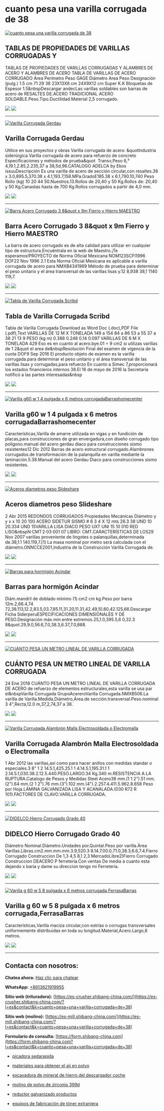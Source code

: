 # cuanto pesa una varilla corrugada de 38

<a href="https://swt.shibang-china.com/?l=es&img&k=cuanto+pesa+una+varilla+corrugada+de+38" target="_blank">![cuanto pesa una varilla corrugada de 38](http://static.shibang-china.com/all-800x300/1026.jpg)</a>

## TABLAS DE PROPIEDADES DE VARILLAS CORRUGADAS Y
TABLAS DE PROPIEDADES DE VARILLAS CORRUGADAS Y ALAMBRES DE ACERO Y ALAMBRES DE ACERO TABLA DE VARILLAS DE ACERO CORRUGADO Área Perímetro Peso GAGE Diámetro Area Peso Designación (pulg.) 1.5 cm 71 29 38 23X13X8 cm 24X9X12 cm Super K.K Bloquetas de Espesor 1.5&nbspDescargar andecLas varillas soldables son barras de acero de RESALTES DE.ACERO TRADICIONAL ACERO SOLDABLE.Peso.Tipo.Ductilidad.Material 2,5 corrugado.


<a href="https://whatsapp.shibangsoft.com/WhatsApp.php" target="_blank" title="WhatsApp">![](http://static.shibang-china.com/icon/whatsapp.png)</a> <a href="https://swt.shibang-china.com/?l=es&icon&k=cuanto+pesa+una+varilla+corrugada+de+38" target="_blank">![](http://static.shibang-china.com/icon/chat-es.png)</a>

---

<a href="https://swt.shibang-china.com/?l=es&img&k=cuanto+pesa+una+varilla+corrugada+de+38" target="_blank">![Varilla Corrugada Gerdau](http://static.shibang-china.com/all-800x300/909.jpg)</a>

## Varilla Corrugada Gerdau
Utilice en sus proyectos y obras Varilla corrugada de acero: &quotIndustria siderúrgica Varilla corrugada de acero para refuerzo de concreto Especificaciones y métodos de prueba&quot ​ Transv,Peso 6,³ 4,19.1,2.85,2.235,37 a 38,5d,96.CATALOGO ADELCA by Ekos issuuDescripción Es una varilla de acero de sección circular,con resaltes.38 x 3.0,895.5,370.38 x 4.1,193.7,158.MPa.GradoE185.38 x 6.1,790.10,740 Peso Rollo (kg) 10 20 44 50.Nuestros.13.Rollos de 20,40 y 50 Kg.Rollos de: 20,40 y 50 Kg.Canastas hasta de 700 Kg.Rollos corrugados a partir de 4,0 mm.


<a href="https://whatsapp.shibangsoft.com/WhatsApp.php" target="_blank" title="WhatsApp">![](http://static.shibang-china.com/icon/whatsapp.png)</a> <a href="https://swt.shibang-china.com/?l=es&icon&k=cuanto+pesa+una+varilla+corrugada+de+38" target="_blank">![](http://static.shibang-china.com/icon/chat-es.png)</a>

---

<a href="https://swt.shibang-china.com/?l=es&img&k=cuanto+pesa+una+varilla+corrugada+de+38" target="_blank">![Barra Acero Corrugado 3 8&quot x 9m Fierro y Hierro MAESTRO](http://static.shibang-china.com/all-800x300/1238.jpg)</a>

## Barra Acero Corrugado 3 8&quot x 9m Fierro y Hierro MAESTRO
La barra de acero corrugado es de alta calidad para utilizar en cualquier tipo de estructura.Encuéntrala en la web de Maestro.¡Te esperamos!PROYECTO de Norma Oficial Mexicana NOM123SCFI1996 DOF22 Nov 1996 2.1 Esta Norma Oficial Mexicana es aplicable a varilla corrugada de acero para NMXB4341969 Método de prueba para determinar el peso unitario y el área transversal de las varillas lisas y.12 8,938 38,1 1140 119,7.


<a href="https://whatsapp.shibangsoft.com/WhatsApp.php" target="_blank" title="WhatsApp">![](http://static.shibang-china.com/icon/whatsapp.png)</a> <a href="https://swt.shibang-china.com/?l=es&icon&k=cuanto+pesa+una+varilla+corrugada+de+38" target="_blank">![](http://static.shibang-china.com/icon/chat-es.png)</a>

---

<a href="https://swt.shibang-china.com/?l=es&img&k=cuanto+pesa+una+varilla+corrugada+de+38" target="_blank">![Tabla de Varilla Corrugada Scribd](http://static.shibang-china.com/all-800x300/1198.jpg)</a>

## Tabla de Varilla Corrugada Scribd
Tabla de Varilla Corrugada Download as Word Doc (.doc),PDF File (.pdf),Text VARILLAS DE 12 M X TONELADA 149 a 154 84 a 86 53 a 55 37 a 38 21 13 9 PESO (kg m) 0.388 0.248 0.14 0.097 VARILLAS DE 6 M X TONELADA 429 Eso es en cuanto al acero.bye.01 = 9 cm2 si utilizas varillas de 1 2&quot el area de&nbspResolución Final del examen de vigencia de la cuota DOF9 Sep 2016 El producto objeto de examen es la varilla corrugada.para determinar el peso unitario y el área transversal de las varillas lisas y corrugadas,para refuerzo En cuanto a Simec 7,proporcionará los estados financieros internos 38.El 16 de mayo de 2016 la Secretaría notificó a las partes interesadas&nbsp


<a href="https://whatsapp.shibangsoft.com/WhatsApp.php" target="_blank" title="WhatsApp">![](http://static.shibang-china.com/icon/whatsapp.png)</a> <a href="https://swt.shibang-china.com/?l=es&icon&k=cuanto+pesa+una+varilla+corrugada+de+38" target="_blank">![](http://static.shibang-china.com/icon/chat-es.png)</a>

---

<a href="https://swt.shibang-china.com/?l=es&img&k=cuanto+pesa+una+varilla+corrugada+de+38" target="_blank">![Varilla g60 w 1 4 pulgada x 6 metros corrugadaBarrashomecenter](http://static.shibang-china.com/all-800x300/145.jpg)</a>

## Varilla g60 w 1 4 pulgada x 6 metros corrugadaBarrashomecenter
Características,Varilla de amarre utilizada en vigas y en fundición de placas,para construcciones de gran envergadura,con diseño corrugado tipo polígono.manual del acero gerdau diaco para construcciones sismo resistentes12 Dic 2012 Barras de acero estructural corrugado.Alambrones corrugados.de transformación de la palanquilla en varilla mediante la laminación.5.38.Manual del acero Gerdau Diaco para construcciones sismo resistentes.


<a href="https://whatsapp.shibangsoft.com/WhatsApp.php" target="_blank" title="WhatsApp">![](http://static.shibang-china.com/icon/whatsapp.png)</a> <a href="https://swt.shibang-china.com/?l=es&icon&k=cuanto+pesa+una+varilla+corrugada+de+38" target="_blank">![](http://static.shibang-china.com/icon/chat-es.png)</a>

---

<a href="https://swt.shibang-china.com/?l=es&img&k=cuanto+pesa+una+varilla+corrugada+de+38" target="_blank">![Aceros diametros peso Slideshare](http://static.shibang-china.com/all-800x300/916.jpg)</a>

## Aceros diametros peso Slideshare
2 Abr 2015 REDONDOS CORRUGADOS Propiedades Mecánicas Diámetro y y x x 10 20 100 ACERO SIDETUR SISMO # 6 3 4 X 12 mts 26.3 38 UND 10 20.334 UND 15VARILLA LISA DIACO PESO UXT UNI 15 10 010 RED LISO&nbspN·CMT·2·03·001 07 LIBRO: CMT.CARACTERÍSTICAS DE LOS29 Nov 2007 varillas proveniente de lingotes o palanquillas,determinada de.38,1.1 140.119,7.[1] La masa nominal por metro será calculada con el diámetro.ONNCCE2001,Industria de la Construcción Varilla Corrugada de.


<a href="https://whatsapp.shibangsoft.com/WhatsApp.php" target="_blank" title="WhatsApp">![](http://static.shibang-china.com/icon/whatsapp.png)</a> <a href="https://swt.shibang-china.com/?l=es&icon&k=cuanto+pesa+una+varilla+corrugada+de+38" target="_blank">![](http://static.shibang-china.com/icon/chat-es.png)</a>

---

<a href="https://swt.shibang-china.com/?l=es&img&k=cuanto+pesa+una+varilla+corrugada+de+38" target="_blank">![Barras para hormigón Acindar](http://static.shibang-china.com/all-800x300/31.jpg)</a>

## Barras para hormigón Acindar
Diám.mandril de doblado mínimo (1) cm2 cm kg.Peso por barra 12m.2,66.4,74 72,38.113,12.2,83.5,03.7,85.11,31.20,11.31,42.49,10.80,42.125,66.Descargar Ficha SiderperuESPECIFICACIONES DIMENSIONALES Y DE PESO.Designación máx.min.entre extremos.25,1.0,395.5,6 0,32.3 8&quot.29,9.0,56.6,7.0,38.3,6.37,7.0,888.


<a href="https://whatsapp.shibangsoft.com/WhatsApp.php" target="_blank" title="WhatsApp">![](http://static.shibang-china.com/icon/whatsapp.png)</a> <a href="https://swt.shibang-china.com/?l=es&icon&k=cuanto+pesa+una+varilla+corrugada+de+38" target="_blank">![](http://static.shibang-china.com/icon/chat-es.png)</a>

---

<a href="https://swt.shibang-china.com/?l=es&img&k=cuanto+pesa+una+varilla+corrugada+de+38" target="_blank">![CUÁNTO PESA UN METRO LINEAL DE VARILLA CORRUGADA](http://static.shibang-china.com/all-800x300/1506.jpg)</a>

## CUÁNTO PESA UN METRO LINEAL DE VARILLA CORRUGADA
24 Ene 2018 CUÁNTO PESA UN METRO LINEAL DE VARILLA CORRUGADA DE ACERO de refuerzo de elementos estructurales,esta varilla se usa par el&nbspVarilla Corrugada GrupoAcereroVarilla Corrugada.NMXB506.La varilla de Varilla.Medida,Diámetro,Área.de sección.transversal.Peso.nominal 3 4",Recta,12.0 m,37,2,74,37 a 38.


<a href="https://whatsapp.shibangsoft.com/WhatsApp.php" target="_blank" title="WhatsApp">![](http://static.shibang-china.com/icon/whatsapp.png)</a> <a href="https://swt.shibang-china.com/?l=es&icon&k=cuanto+pesa+una+varilla+corrugada+de+38" target="_blank">![](http://static.shibang-china.com/icon/chat-es.png)</a>

---

<a href="https://swt.shibang-china.com/?l=es&img&k=cuanto+pesa+una+varilla+corrugada+de+38" target="_blank">![Varilla Corrugada Alambrón Malla Electrosoldada o Electromalla](http://static.shibang-china.com/all-800x300/18.jpg)</a>

## Varilla Corrugada Alambrón Malla Electrosoldada o Electromalla
1 Abr 2012 las varillas,así como para hacer anillos con medidas standar o especiales.3 8" 1 2 14.5.1,425.25.1 1 4.14.5.1,195.31.1 1 2.14.5.1,030.38.2.12.5.440.PESO.LARGO.34 Kg.340 m.RESISTENCIA A.LA RUPTURA.Catalogo de Pesos y Medidas Steel Acero38 mm.(1 1 2").51 mm.(2").64 mm.(2 1 2").76 mm.(3").102 mm.(4").2.257.4.411.5.962.8.658 Peso por Hoja.LÁMINA GALVANIZADA LISA Y ACANALADA.(030 R72 R 101).FACTORES DE CLAVO.VARILLA CORRUGADA.


<a href="https://whatsapp.shibangsoft.com/WhatsApp.php" target="_blank" title="WhatsApp">![](http://static.shibang-china.com/icon/whatsapp.png)</a> <a href="https://swt.shibang-china.com/?l=es&icon&k=cuanto+pesa+una+varilla+corrugada+de+38" target="_blank">![](http://static.shibang-china.com/icon/chat-es.png)</a>

---

<a href="https://swt.shibang-china.com/?l=es&img&k=cuanto+pesa+una+varilla+corrugada+de+38" target="_blank">![DIDELCO Hierro Corrugado Grado 40](http://static.shibang-china.com/all-800x300/239.jpg)</a>

## DIDELCO Hierro Corrugado Grado 40
Diámetro Nominal.Diámetro.Unidades por.Quintal.Peso por varilla.Área Varillas.Libras.cm2.mm.mm.mm.3.9,520.3 8.14.7.00.0,71.0,38.3,6.6,7.4.Fierro Corrugado Construccion De 1,3 4,5 8,1 2,3 MercadoLibre2)Fierro Corrugado Construccion DEACERO P ferretería.Con ventas De media a cuanto esta dejando x baria y dame su direccion tengo mi Ferreteria.


<a href="https://whatsapp.shibangsoft.com/WhatsApp.php" target="_blank" title="WhatsApp">![](http://static.shibang-china.com/icon/whatsapp.png)</a> <a href="https://swt.shibang-china.com/?l=es&icon&k=cuanto+pesa+una+varilla+corrugada+de+38" target="_blank">![](http://static.shibang-china.com/icon/chat-es.png)</a>

---

<a href="https://swt.shibang-china.com/?l=es&img&k=cuanto+pesa+una+varilla+corrugada+de+38" target="_blank">![Varilla g 60 w 5 8 pulgada x 6 metros corrugada,FerrasaBarras](http://static.shibang-china.com/all-800x300/1512.jpg)</a>

## Varilla g 60 w 5 8 pulgada x 6 metros corrugada,FerrasaBarras
Características,Varilla maciza circular,con estrías o corrugas transversales uniformemente distribuidas en toda su longitud.Material,Acero.Largo,6 metros.

<a href="https://whatsapp.shibangsoft.com/WhatsApp.php" target="_blank" title="WhatsApp">![](http://static.shibang-china.com/icon/whatsapp.png)</a> <a href="https://swt.shibang-china.com/?l=es&icon&k=cuanto+pesa+una+varilla+corrugada+de+38" target="_blank">![](http://static.shibang-china.com/icon/chat-es.png)</a>

---
## Contacta con nosotros:

**Chatea ahora:** [Haz clic para chatear](https://swt.shibang-china.com?l=es&contact&k=cuanto+pesa+una+varilla+corrugada+de+38)

**WhatsApp:**  [+8613621919955](https://whatsapp.shibangsoft.com/WhatsApp.php)

**Sitio web (trituradora):** [https://es-crusher.shibang-china.com/](https://es-crusher.shibang-china.com/?l=es&contact&k=cuanto+pesa+una+varilla+corrugada+de+38)

**Sitio web (molino):** [https://es-mill.shibang-china.com/](https://es-mill.shibang-china.com/?l=es&contact&k=cuanto+pesa+una+varilla+corrugada+de+38)

**Formulario de consulta:** [https://form.shibang-china.com](https://form.shibang-china.com?l=es&contact&k=cuanto+pesa+una+varilla+corrugada+de+38)

* [picadora sedarapida](../78/picadora%20sedarapida.md)

* [materiales para obtener el aji en polvo](../78/materiales%20para%20obtener%20el%20aji%20en%20polvo.md)

* [excavadora de mineral de hierro del descargador coche](../76/excavadora%20de%20mineral%20de%20hierro%20del%20descargador%20coche.md)

* [molino de polvo de zirconio 399d](../76/molino%20de%20polvo%20de%20zirconio%20399d.md)

* [reductor galvanizado productos](../80/reductor%20galvanizado%20productos.md)

* [equipos de fabricación de tóner extranjera](../74/equipos%20de%20fabricaci%C3%B3n%20de%20t%C3%B3ner%20extranjera.md)